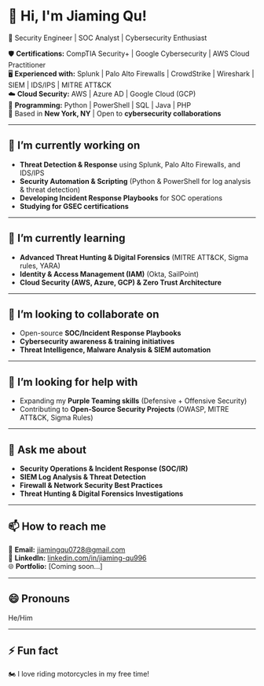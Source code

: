 # 👋 Hi, I'm Jiaming Qu!
🚀 Security Engineer | SOC Analyst | Cybersecurity Enthusiast  

🛡 **Certifications:** CompTIA Security+ | Google Cybersecurity | AWS Cloud Practitioner  
🖥 **Experienced with:** Splunk | Palo Alto Firewalls | CrowdStrike | Wireshark | SIEM | IDS/IPS | MITRE ATT&CK  
☁️ **Cloud Security:** AWS | Azure AD | Google Cloud (GCP)  
🔧 **Programming:** Python | PowerShell | SQL | Java | PHP  
📍 Based in **New York, NY** | Open to **cybersecurity collaborations**  

---

## 🔭 I’m currently working on  
- **Threat Detection & Response** using Splunk, Palo Alto Firewalls, and IDS/IPS  
- **Security Automation & Scripting** (Python & PowerShell for log analysis & threat detection)  
- **Developing Incident Response Playbooks** for SOC operations  
- **Studying for GSEC certifications** 

---

## 🌱 I’m currently learning  
- **Advanced Threat Hunting & Digital Forensics** (MITRE ATT&CK, Sigma rules, YARA)  
- **Identity & Access Management (IAM)** (Okta, SailPoint)  
- **Cloud Security (AWS, Azure, GCP) & Zero Trust Architecture**  

---

## 👯 I’m looking to collaborate on  
- Open-source **SOC/Incident Response Playbooks**  
- **Cybersecurity awareness & training initiatives**  
- **Threat Intelligence, Malware Analysis & SIEM automation**  

---

## 🤔 I’m looking for help with  
- Expanding my **Purple Teaming skills** (Defensive + Offensive Security)  
- Contributing to **Open-Source Security Projects** (OWASP, MITRE ATT&CK, Sigma Rules)  

---

## 💬 Ask me about  
- **Security Operations & Incident Response (SOC/IR)**  
- **SIEM Log Analysis & Threat Detection**  
- **Firewall & Network Security Best Practices**  
- **Threat Hunting & Digital Forensics Investigations**  

---

## 📫 How to reach me  
📩 **Email:** jiamingqu0728@gmail.com  
💼 **LinkedIn:** [linkedin.com/in/jiaming-qu996](https://www.linkedin.com/in/jiaming-qu996/)      
🌐 **Portfolio:** [Coming soon...] 

---

## 😄 Pronouns  
He/Him 

---

## ⚡ Fun fact  
🏍 I love riding motorcycles in my free time!  

<!--
**jiaming-sec/Jiaming-Sec** is a ✨ _special_ ✨ repository because its `README.md` (this file) appears on your GitHub profile.

Here are some ideas to get you started:

- 🔭 I’m currently working on ...
- 🌱 I’m currently learning ...
- 👯 I’m looking to collaborate on ...
- 🤔 I’m looking for help with ...
- 💬 Ask me about ...
- 📫 How to reach me: ...
- 😄 Pronouns: ...
- ⚡ Fun fact: ...
-->
